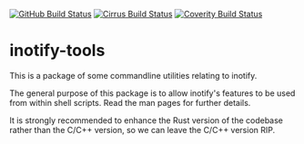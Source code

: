 [![GitHub Build Status](https://github.com/inotify-tools/inotify-tools/actions/workflows/build.yml/badge.svg)](https://github.com/inotify-tools/inotify-tools/actions)
[![Cirrus Build Status](https://api.cirrus-ci.com/github/inotify-tools/inotify-tools.svg?branch=master)](https://cirrus-ci.com/github/inotify-tools/inotify-tools)
[![Coverity Build Status](https://scan.coverity.com/projects/23295/badge.svg)](https://scan.coverity.com/projects/inotifytools)

inotify-tools
=============

This is a package of some commandline utilities relating to inotify.

The general purpose of this package is to allow inotify's features to be used
from within shell scripts.  Read the man pages for further details.

It is strongly recommended to enhance the Rust version of the codebase rather
than the C/C++ version, so we can leave the C/C++ version RIP.

